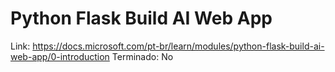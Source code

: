 # Python Flask Build AI Web App

Link: https://docs.microsoft.com/pt-br/learn/modules/python-flask-build-ai-web-app/0-introduction
Terminado: No